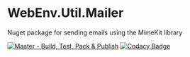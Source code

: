 # WebEnv.Util.Mailer
Nuget package for sending emails using the MimeKit library

[![Master - Build, Test, Pack & Publish](https://github.com/Web-Env/WebEnv.Util.Mailer/actions/workflows/master-build.yml/badge.svg)](https://github.com/Web-Env/WebEnv.Util.Mailer/actions/workflows/master-build.yml)
[![Codacy Badge](https://app.codacy.com/project/badge/Grade/5e433fa210a84c45999eb343412bd379)](https://www.codacy.com/gh/Web-Env/WebEnv.Util.Mailer/dashboard?utm_source=github.com&amp;utm_medium=referral&amp;utm_content=Web-Env/WebEnv.Util.Mailer&amp;utm_campaign=Badge_Grade)
